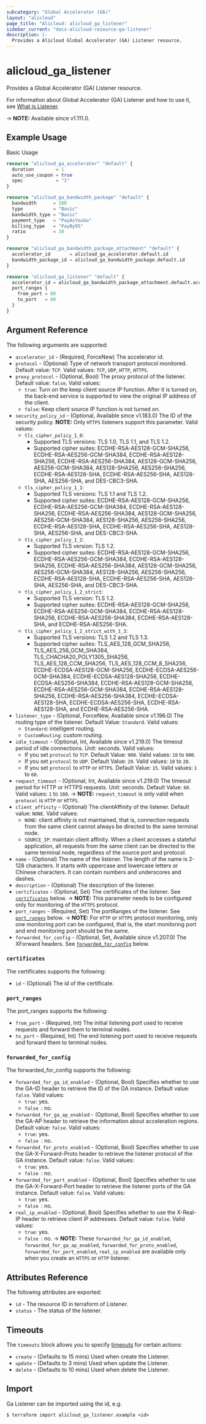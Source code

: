 ```yaml
---
subcategory: "Global Accelerator (GA)"
layout: "alicloud"
page_title: "Alicloud: alicloud_ga_listener"
sidebar_current: "docs-alicloud-resource-ga-listener"
description: |-
  Provides a Alicloud Global Accelerator (GA) Listener resource.
---
```


# alicloud_ga_listener

Provides a Global Accelerator (GA) Listener resource.

For information about Global Accelerator (GA) Listener and how to use it, see [What is Listener](https://www.alibabacloud.com/help/en/global-accelerator/latest/api-ga-2019-11-20-createlistener).

-> **NOTE:** Available since v1.111.0.

## Example Usage

Basic Usage

```terraform
resource "alicloud_ga_accelerator" "default" {
  duration        = 1
  auto_use_coupon = true
  spec            = "1"
}

resource "alicloud_ga_bandwidth_package" "default" {
  bandwidth      = 100
  type           = "Basic"
  bandwidth_type = "Basic"
  payment_type   = "PayAsYouGo"
  billing_type   = "PayBy95"
  ratio          = 30
}

resource "alicloud_ga_bandwidth_package_attachment" "default" {
  accelerator_id       = alicloud_ga_accelerator.default.id
  bandwidth_package_id = alicloud_ga_bandwidth_package.default.id
}

resource "alicloud_ga_listener" "default" {
  accelerator_id = alicloud_ga_bandwidth_package_attachment.default.accelerator_id
  port_ranges {
    from_port = 80
    to_port   = 80
  }
}
```

## Argument Reference

The following arguments are supported:

* `accelerator_id` - (Required, ForceNew) The accelerator id.
* `protocol` - (Optional) Type of network transport protocol monitored. Default value: `TCP`. Valid values: `TCP`, `UDP`, `HTTP`, `HTTPS`.
* `proxy_protocol` - (Optional, Bool) The proxy protocol of the listener. Default value: `false`. Valid values:
  - `true`: Turn on the keep client source IP function. After it is turned on, the back-end service is supported to view the original IP address of the client.
  - `false`: Keep client source IP function is not turned on.
* `security_policy_id` - (Optional, Available since v1.183.0) The ID of the security policy. **NOTE:** Only `HTTPS` listeners support this parameter. Valid values:
  - `tls_cipher_policy_1_0`:
    - Supported TLS versions: TLS 1.0, TLS 1.1, and TLS 1.2.
    - Supported cipher suites: ECDHE-RSA-AES128-GCM-SHA256, ECDHE-RSA-AES256-GCM-SHA384, ECDHE-RSA-AES128-SHA256, ECDHE-RSA-AES256-SHA384, AES128-GCM-SHA256, AES256-GCM-SHA384, AES128-SHA256, AES256-SHA256, ECDHE-RSA-AES128-SHA, ECDHE-RSA-AES256-SHA, AES128-SHA, AES256-SHA, and DES-CBC3-SHA.
  - `tls_cipher_policy_1_1`:
    - Supported TLS versions: TLS 1.1 and TLS 1.2.
    - Supported cipher suites: ECDHE-RSA-AES128-GCM-SHA256, ECDHE-RSA-AES256-GCM-SHA384, ECDHE-RSA-AES128-SHA256, ECDHE-RSA-AES256-SHA384, AES128-GCM-SHA256, AES256-GCM-SHA384, AES128-SHA256, AES256-SHA256, ECDHE-RSA-AES128-SHA, ECDHE-RSA-AES256-SHA, AES128-SHA, AES256-SHA, and DES-CBC3-SHA.
  - `tls_cipher_policy_1_2`:
    - Supported TLS version: TLS 1.2.
    - Supported cipher suites: ECDHE-RSA-AES128-GCM-SHA256, ECDHE-RSA-AES256-GCM-SHA384, ECDHE-RSA-AES128-SHA256, ECDHE-RSA-AES256-SHA384, AES128-GCM-SHA256, AES256-GCM-SHA384, AES128-SHA256, AES256-SHA256, ECDHE-RSA-AES128-SHA, ECDHE-RSA-AES256-SHA, AES128-SHA, AES256-SHA, and DES-CBC3-SHA.
  - `tls_cipher_policy_1_2_strict`:
    - Supported TLS version: TLS 1.2.
    - Supported cipher suites: ECDHE-RSA-AES128-GCM-SHA256, ECDHE-RSA-AES256-GCM-SHA384, ECDHE-RSA-AES128-SHA256, ECDHE-RSA-AES256-SHA384, ECDHE-RSA-AES128-SHA, and ECDHE-RSA-AES256-SHA.
  - `tls_cipher_policy_1_2_strict_with_1_3`:
    - Supported TLS versions: TLS 1.2 and TLS 1.3.
    - Supported cipher suites: TLS_AES_128_GCM_SHA256, TLS_AES_256_GCM_SHA384, TLS_CHACHA20_POLY1305_SHA256, TLS_AES_128_CCM_SHA256, TLS_AES_128_CCM_8_SHA256, ECDHE-ECDSA-AES128-GCM-SHA256, ECDHE-ECDSA-AES256-GCM-SHA384, ECDHE-ECDSA-AES128-SHA256, ECDHE-ECDSA-AES256-SHA384, ECDHE-RSA-AES128-GCM-SHA256, ECDHE-RSA-AES256-GCM-SHA384, ECDHE-RSA-AES128-SHA256, ECDHE-RSA-AES256-SHA384, ECDHE-ECDSA-AES128-SHA, ECDHE-ECDSA-AES256-SHA, ECDHE-RSA-AES128-SHA, and ECDHE-RSA-AES256-SHA.
* `listener_type` - (Optional, ForceNew, Available since v1.196.0) The routing type of the listener. Default Value: `Standard`. Valid values:
  - `Standard`: intelligent routing.
  - `CustomRouting`: custom routing.
* `idle_timeout` - (Optional, Int, Available since v1.219.0) The timeout period of idle connections. Unit: seconds. Valid values:
  - If you set `protocol` to `TCP`. Default Value: `900`. Valid values: `10` to `900`.
  - If you set `protocol` to `UDP`. Default Value: `20`. Valid values: `10` to `20`.
  - If you set `protocol` to `HTTP` or `HTTPS`. Default Value: `15`. Valid values: `1` to `60`.
* `request_timeout` - (Optional, Int, Available since v1.219.0) The timeout period for HTTP or HTTPS requests. Unit: seconds. Default Value: `60`. Valid values: `1` to `180`.
-> **NOTE:** `request_timeout` is only valid when `protocol` is `HTTP` or `HTTPS`.
* `client_affinity` - (Optional) The clientAffinity of the listener. Default value: `NONE`. Valid values:
  - `NONE`: client affinity is not maintained, that is, connection requests from the same client cannot always be directed to the same terminal node.
  - `SOURCE_IP`: maintain client affinity. When a client accesses a stateful application, all requests from the same client can be directed to the same terminal node, regardless of the source port and protocol.
* `name` - (Optional) The name of the listener. The length of the name is 2-128 characters. It starts with uppercase and lowercase letters or Chinese characters. It can contain numbers and underscores and dashes.
* `description` - (Optional) The description of the listener.
* `certificates` - (Optional, Set) The certificates of the listener. See [`certificates`](#certificates) below.
-> **NOTE:** This parameter needs to be configured only for monitoring of the `HTTPS` protocol.
* `port_ranges` - (Required, Set) The portRanges of the listener. See [`port_ranges`](#port_ranges) below.
-> **NOTE:** For `HTTP` or `HTTPS` protocol monitoring, only one monitoring port can be configured, that is, the start monitoring port and end monitoring port should be the same.
* `forwarded_for_config` - (Optional, Set, Available since v1.207.0) The XForward headers. See [`forwarded_for_config`](#forwarded_for_config) below.

### `certificates`

The certificates supports the following:

* `id` - (Optional) The id of the certificate.

### `port_ranges`

The port_ranges supports the following:

* `from_port` - (Required, Int) The initial listening port used to receive requests and forward them to terminal nodes.
* `to_port` - (Required, Int) The end listening port used to receive requests and forward them to terminal nodes.

### `forwarded_for_config`

The forwarded_for_config supports the following:

* `forwarded_for_ga_id_enabled` - (Optional, Bool) Specifies whether to use the GA-ID header to retrieve the ID of the GA instance. Default value: `false`. Valid values:
  - `true`: yes.
  - `false `: no.
* `forwarded_for_ga_ap_enabled` - (Optional, Bool) Specifies whether to use the GA-AP header to retrieve the information about acceleration regions. Default value: `false`. Valid values:
  - `true`: yes.
  - `false `: no.
* `forwarded_for_proto_enabled` - (Optional, Bool) Specifies whether to use the GA-X-Forward-Proto header to retrieve the listener protocol of the GA instance. Default value: `false`. Valid values:
  - `true`: yes.
  - `false `: no.
* `forwarded_for_port_enabled` - (Optional, Bool) Specifies whether to use the GA-X-Forward-Port header to retrieve the listener ports of the GA instance. Default value: `false`. Valid values:
  - `true`: yes.
  - `false `: no.
* `real_ip_enabled` - (Optional, Bool) Specifies whether to use the X-Real-IP header to retrieve client IP addresses. Default value: `false`. Valid values:
  - `true`: yes.
  - `false `: no.
-> **NOTE:** These `forwarded_for_ga_id_enabled`, `forwarded_for_ga_ap_enabled`, `forwarded_for_proto_enabled`, `forwarded_for_port_enabled`, `real_ip_enabled` are available only when you create an `HTTPS` or `HTTP` listener.

## Attributes Reference

The following attributes are exported:

* `id` - The resource ID in terraform of Listener.
* `status` - The status of the listener.

## Timeouts

The `timeouts` block allows you to specify [timeouts](https://www.terraform.io/docs/configuration-0-11/resources.html#timeouts) for certain actions:

* `create` - (Defaults to 15 mins) Used when create the Listener.
* `update` - (Defaults to 3 mins) Used when update the Listener.
* `delete` - (Defaults to 10 mins) Used when delete the Listener.

## Import

Ga Listener can be imported using the id, e.g.

```shell
$ terraform import alicloud_ga_listener.example <id>
```

